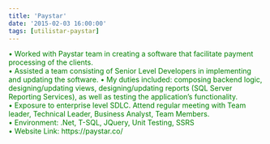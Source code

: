 ```yaml
---
title: 'Paystar'
date: '2015-02-03 16:00:00'
tags: [utilistar-paystar]
---
```


<p style="color: green;">
•	Worked with Paystar team in creating a software that facilitate payment processing of the clients. <br>
•	Assisted a team consisting of Senior Level Developers in implementing and updating the software. 
• My duties included: composing backend logic, designing/updating views, designing/updating reports (SQL 
  Server Reporting Services), as well as testing the application’s functionality. <br>
•	Exposure to enterprise level SDLC. Attend regular meeting with Team leader, Technical Leader, Business 
  Analyst, Team Members. <br>
•	Environment: .Net, T-SQL, JQuery, Unit Testing, SSRS <br>
•	Website Link: https://paystar.co/ <br>
</p>
